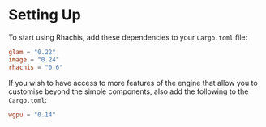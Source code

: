 # Setting Up

To start using Rhachis, add these dependencies to your `Cargo.toml` file:

```toml
glam = "0.22"
image = "0.24"
rhachis = "0.6"
```

If you wish to have access to more features of the engine that allow you to customise beyond the simple components, also add the following to the `Cargo.toml`:

```toml
wgpu = "0.14"
```
